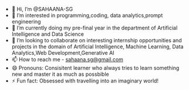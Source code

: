 - 👋 Hi, I’m @SAHAANA-SG
- 👀 I’m interested in programming,coding, data analytics,prompt engineering
- 🌱 I’m currently doing my pre-final year in the department of Artificial Intelligence and Data Science
- 💞️ I’m looking to collaborate on interesting internship opportunities and projects in the domain of Artificial Intelligence, Machine Learning, Data Analytics,Web Development,Generative AI
- 📫 How to reach me - sahaana.sg@gmail.com
- 😄 Pronouns: Consisitent learner who always tries to learn something new and master it as much as possbible
- ⚡ Fun fact: Obsessed with travelling into an imaginary world!

<!---
SAHAANA-SG/SAHAANA-SG is a ✨ special ✨ repository because its `README.md` (this file) appears on your GitHub profile.
You can click the Preview link to take a look at your changes.
--->

